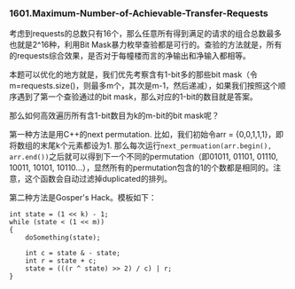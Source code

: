 ### 1601.Maximum-Number-of-Achievable-Transfer-Requests

考虑到requests的总数只有16个，那么任意所有得到满足的请求的组合总数最多也就是2^16种，利用Bit Mask暴力枚举查验都是可行的。查验的方法就是，所有的requests综合效果，是否对于每幢楼而言的净输出和净输入都相等。

本题可以优化的地方就是，我们优先考察含有1-bit多的那些bit mask（令m=requests.size()，则最多m个，其次是m-1，然后递减），如果我们按照这个顺序遇到了第一个查验通过的bit mask，那么对应的1-bit的数目就是答案。

那么如何高效遍历所有含1-bit数目为k的m-bit的bit mask呢？

第一种方法是用C++的next permutation. 比如，我们初始令arr = {0,0,1,1,1}，即将数组的末尾k个元素都设为1. 那么每次运行```next_permuation(arr.begin(), arr.end())```之后就可以得到下一个不同的permutation（即01011, 01101, 01110, 10011, 10101, 10110...），显然所有的permutation包含的1的个数都是相同的。注意，这个函数会自动过滤掉duplicated的排列。

第二种方法是Gosper's Hack。模板如下：
```
int state = (1 << k) - 1;            
while (state < (1 << m))
{
    doSomething(state);

    int c = state & - state;
    int r = state + c;
    state = (((r ^ state) >> 2) / c) | r;
}
```
